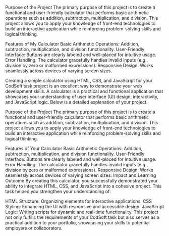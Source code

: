 Purpose of the Project The primary purpose of this project is to create a functional and user-friendly calculator that performs basic arithmetic operations such as addition, subtraction, multiplication, and division. This project allows you to apply your knowledge of front-end technologies to build an interactive application while reinforcing problem-solving skills and logical thinking.

Features of My Calculator Basic Arithmetic Operations: Addition, subtraction, multiplication, and division functionality. User-Friendly Interface: Buttons are clearly labeled and well-placed for intuitive usage. Error Handling: The calculator gracefully handles invalid inputs (e.g., division by zero or malformed expressions). Responsive Design: Works seamlessly across devices of varying screen sizes.

Creating a simple calculator using HTML, CSS, and JavaScript for your CodSoft task project is an excellent way to demonstrate your web development skills. A calculator is a practical and functional application that showcases your understanding of user interface (UI) design, interactivity, and JavaScript logic. Below is a detailed explanation of your project.

Purpose of the Project The primary purpose of this project is to create a functional and user-friendly calculator that performs basic arithmetic operations such as addition, subtraction, multiplication, and division. This project allows you to apply your knowledge of front-end technologies to build an interactive application while reinforcing problem-solving skills and logical thinking.

Features of Your Calculator Basic Arithmetic Operations: Addition, subtraction, multiplication, and division functionality. User-Friendly Interface: Buttons are clearly labeled and well-placed for intuitive usage. Error Handling: The calculator gracefully handles invalid inputs (e.g., division by zero or malformed expressions). Responsive Design: Works seamlessly across devices of varying screen sizes. Impact and Learning Outcome By creating this calculator, you successfully demonstrated your ability to integrate HTML, CSS, and JavaScript into a cohesive project. This task helped you strengthen your understanding of:

HTML Structure: Organizing elements for interactive applications. CSS Styling: Enhancing the UI with responsive and accessible design. JavaScript Logic: Writing scripts for dynamic and real-time functionality. This project not only fulfills the requirements of your CodSoft task but also serves as a practical addition to your portfolio, showcasing your skills to potential employers or collaborators.
